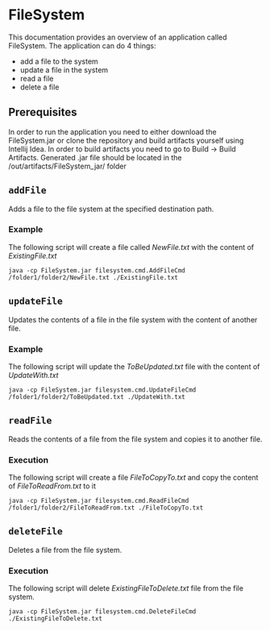 # FileSystem 

This documentation provides an overview of an application called FileSystem.
The application can do 4 things: 
- add a file to the system
- update a file in the system
- read a file
- delete a file

## Prerequisites
In order to run the application you need to either download the FileSystem.jar or clone the repository 
and build artifacts yourself using Intellij Idea.
In order to build artifacts you need to go to Build -> Build Artifacts.
Generated .jar file should be located in the /out/artifacts/FileSystem_jar/ folder

## `addFile`

Adds a file to the file system at the specified destination path. 

### Example
The following script will create a file called _NewFile.txt_ with the content of  _ExistingFile.txt_ 

`java -cp FileSystem.jar filesystem.cmd.AddFileCmd /folder1/folder2/NewFile.txt ./ExistingFile.txt`


## `updateFile`

Updates the contents of a file in the file system with the content of another file.

### Example
The following script will update the _ToBeUpdated.txt_ file with the content of  _UpdateWith.txt_

`java -cp FileSystem.jar filesystem.cmd.UpdateFileCmd /folder1/folder2/ToBeUpdated.txt ./UpdateWith.txt`


## `readFile`

Reads the contents of a file from the file system and copies it to another file.

### Execution
The following script will create a file _FileToCopyTo.txt_ and copy the content of  _FileToReadFrom.txt_ to it

`java -cp FileSystem.jar filesystem.cmd.ReadFileCmd /folder1/folder2/FileToReadFrom.txt ./FileToCopyTo.txt`


## `deleteFile`

Deletes a file from the file system.

### Execution
The following script will delete _ExistingFileToDelete.txt_ file from the file system.

`java -cp FileSystem.jar filesystem.cmd.DeleteFileCmd ./ExistingFileToDelete.txt`
